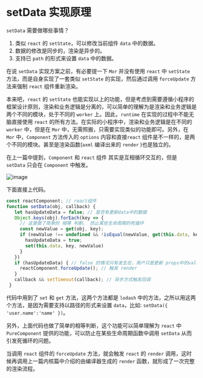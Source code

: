 # setData 实现原理

`setData` 需要做哪些事情？

1. 类似 `react` 的 `setState`，可以修改当前组件 `data` 中的数据。
2. 数据的修改是同步的，渲染是异步的。
3. 支持已 `path` 的形式来设置 `data` 中的数据。

在说 `setData` 实现方案之前，有必要提一下 `Mor` 并没有使用 `react` 中 `setState` 方法，而是自身实现了一套类似 `setState` 的实现，然后通过调用 `forceUpdate` 方法来强制 `react` 组件重新渲染。

本来吧，`react` 的 `setState` 也能实现以上的功能，但是考虑到需要遵循小程序的框架设计原则，渲染和业务逻辑是分离的，可以简单的理解为是渲染和业务逻辑是两个不同的模块，处于不同的 `worker` 上。因此，`runtime` 在实现的过程中不能无脑直接使用 `react` 的所有方法。在实际的小程序中，渲染和业务逻辑是在不同的 `worker` 中，但是在 `Mor` 中，无需照搬，只需要实现类似的功能即可。另外，在 `Mor` 中，`Component` 方法传入的 `options` 内容和直接`react` 组件是不一样的，是两个不同的模块。甚至是渲染函数(`axml` 编译出来的 `render` )也是独立的。

在上一篇中提到，`Component` 和 `react` 组件 其实是互相循环交互的，但是 `setData` 只会在 `Component` 中触发。

![image](https://gw.alicdn.com/imgextra/i2/O1CN01O3F9xT1LBa8S1iS5i_!!6000000001261-2-tps-388-103.png)

下面直接上代码。

```js
const reactComponent; // react组件
function setData(obj, callback) {
   let hasUpdateData = false; // 是否有更新data中的数据
   Object.keys(obj).forEach(key => {
     // 这里做了简单的 相等 判断。 防止某些生命周期的死循环
     const newValue = get(obj, key);
     if (newValue !== undefined && !isEqual(newValue, get(this.data, key))) {
       hasUpdateData = true;
       set(this.data, key, newValue)
     }
   })
   if (hasUpdateData) { // false 的情况只有发生在，用户只是更新 props中的value
     reactComponent.forceUpdate(); // 触发 render
   }
   callback && setTimeout(callback); // 异步方式触发回调
 }
```

代码中用到了 `set` 和 `get` 方法，这两个方法都是 `lodash` 中的方法，之所以用这两个方法，是因为需要支持以路径的形式来设置 `data`，比如: `setData({ 'user.name':'name' })`。

另外，上面代码也做了简单的相等判断，这个功能可以简单理解为 `react` 中 `PureComponent` 提供的功能，可以防止在某些生命周期函数中调用 `setData` 从而引发死循环的问题。

当调用 `react` 组件的 `forceUpdate` 方法，就会触发 `react` 的 `render` 调用，这时候再调用上一篇内核篇中介绍的由编译器生成的 `render` 函数，就形成了一次完整的渲染流程。
